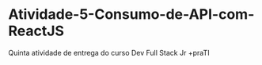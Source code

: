 # Atividade-5-Consumo-de-API-com-ReactJS
Quinta atividade de entrega do curso Dev Full Stack Jr +praTI
